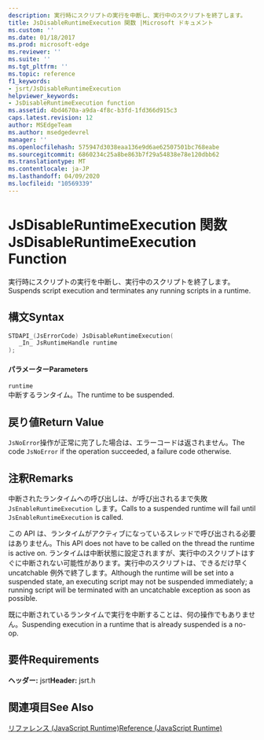 ```yaml
---
description: 実行時にスクリプトの実行を中断し、実行中のスクリプトを終了します。
title: JsDisableRuntimeExecution 関数 |Microsoft ドキュメント
ms.custom: ''
ms.date: 01/18/2017
ms.prod: microsoft-edge
ms.reviewer: ''
ms.suite: ''
ms.tgt_pltfrm: ''
ms.topic: reference
f1_keywords:
- jsrt/JsDisableRuntimeExecution
helpviewer_keywords:
- JsDisableRuntimeExecution function
ms.assetid: 4bd4670a-a9da-4f8c-b3fd-1fd366d915c3
caps.latest.revision: 12
author: MSEdgeTeam
ms.author: msedgedevrel
manager: ''
ms.openlocfilehash: 575947d3038eaa136e9d6ae62507501bc768eabe
ms.sourcegitcommit: 6860234c25a8be863b7f29a54838e78e120dbb62
ms.translationtype: MT
ms.contentlocale: ja-JP
ms.lasthandoff: 04/09/2020
ms.locfileid: "10569339"
---
```

# <span data-ttu-id="76745-103">JsDisableRuntimeExecution 関数</span><span class="sxs-lookup"><span data-stu-id="76745-103">JsDisableRuntimeExecution Function</span></span>
<span data-ttu-id="76745-104">実行時にスクリプトの実行を中断し、実行中のスクリプトを終了します。</span><span class="sxs-lookup"><span data-stu-id="76745-104">Suspends script execution and terminates any running scripts in a runtime.</span></span>  
  
## <span data-ttu-id="76745-105">構文</span><span class="sxs-lookup"><span data-stu-id="76745-105">Syntax</span></span>  
  
```cpp  
STDAPI_(JsErrorCode) JsDisableRuntimeExecution(  
   _In_ JsRuntimeHandle runtime  
);  
```  
  
#### <span data-ttu-id="76745-106">パラメーター</span><span class="sxs-lookup"><span data-stu-id="76745-106">Parameters</span></span>  
 `runtime`  
 <span data-ttu-id="76745-107">中断するランタイム。</span><span class="sxs-lookup"><span data-stu-id="76745-107">The runtime to be suspended.</span></span>  
  
## <span data-ttu-id="76745-108">戻り値</span><span class="sxs-lookup"><span data-stu-id="76745-108">Return Value</span></span>  
 <span data-ttu-id="76745-109">`JsNoError`操作が正常に完了した場合は、エラーコードは返されません。</span><span class="sxs-lookup"><span data-stu-id="76745-109">The code `JsNoError` if the operation succeeded, a failure code otherwise.</span></span>  
  
## <span data-ttu-id="76745-110">注釈</span><span class="sxs-lookup"><span data-stu-id="76745-110">Remarks</span></span>  
 <span data-ttu-id="76745-111">中断されたランタイムへの呼び出しは、が呼び出されるまで失敗 `JsEnableRuntimeExecution` します。</span><span class="sxs-lookup"><span data-stu-id="76745-111">Calls to a suspended runtime will fail until `JsEnableRuntimeExecution` is called.</span></span>  
  
 <span data-ttu-id="76745-112">この API は、ランタイムがアクティブになっているスレッドで呼び出される必要はありません。</span><span class="sxs-lookup"><span data-stu-id="76745-112">This API does not have to be called on the thread the runtime is active on.</span></span> <span data-ttu-id="76745-113">ランタイムは中断状態に設定されますが、実行中のスクリプトはすぐに中断されない可能性があります。実行中のスクリプトは、できるだけ早く uncatchable 例外で終了します。</span><span class="sxs-lookup"><span data-stu-id="76745-113">Although the runtime will be set into a suspended state, an executing script may not be suspended immediately; a running script will be terminated with an uncatchable exception as soon as possible.</span></span>  
  
 <span data-ttu-id="76745-114">既に中断されているランタイムで実行を中断することは、何の操作でもありません。</span><span class="sxs-lookup"><span data-stu-id="76745-114">Suspending execution in a runtime that is already suspended is a no-op.</span></span>  
  
## <span data-ttu-id="76745-115">要件</span><span class="sxs-lookup"><span data-stu-id="76745-115">Requirements</span></span>  
 <span data-ttu-id="76745-116">**ヘッダー:** jsrt</span><span class="sxs-lookup"><span data-stu-id="76745-116">**Header:** jsrt.h</span></span>  
  
## <span data-ttu-id="76745-117">関連項目</span><span class="sxs-lookup"><span data-stu-id="76745-117">See Also</span></span>  
 [<span data-ttu-id="76745-118">リファレンス (JavaScript Runtime)</span><span class="sxs-lookup"><span data-stu-id="76745-118">Reference (JavaScript Runtime)</span></span>](../chakra-hosting/reference-javascript-runtime.md)
